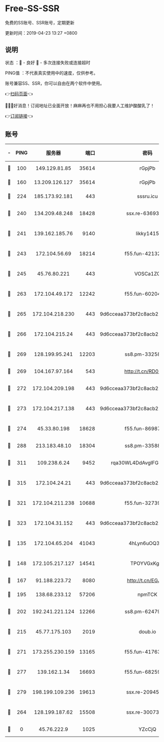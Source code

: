 # Free-SS-SSR

免费的SS账号、SSR账号，定期更新

更新时间：2019-04-23 13:27 +0800

## 说明

状态     ：🙂 - 良好 🙁 - 多次连接失败或连接超时

PING值   ：不代表真实使用中的速度，仅供参考。

账号兼容SS、SSR，你可以自由在两个软件中使用。

👉[扫码页面](https://liesauer.github.io/Free-SS-SSR/)👈

🎉🎉🎉好消息！订阅地址已全面开放！麻麻再也不用担心我要人工维护酸酸乳了！

👉[订阅链接](https://www.liesauer.net/yogurt/subscribe?ACCESS_TOKEN=DAYxR3mMaZAsaqUb)👈

## 账号

|-|PING|服务器|端口|密码|加密方式|区域|
|:----:|:----:|:-----:|-----:|:----:|:----:|:----:|
|🙂|100|149.129.81.85|35614|rGpjPb|rc4-md5|HK|
|🙂|160|13.209.126.127|35614|rGpjPb|rc4-md5|KR|
|🙂|224|185.173.92.181|443|sssru.icu|rc4-md5|RU|
|🙂|240|134.209.48.248|18428|ssx.re-63693340|aes-256-cfb|US|
|🙂|241|139.162.185.76|9140|likky1415|aes-256-cfb|DE|
|🙂|243|172.104.56.69|18214|f55.fun-42132790|aes-256-cfb|SG|
|🙂|245|45.76.80.221|443|VOSCa1ZG|aes-256-cfb|DE|
|🙂|263|172.104.49.172|12242|f55.fun-60204359|aes-256-cfb|SG|
|🙂|265|172.104.218.230|443|9d6cceaa373bf2c8acb22e60b6a58be6|aes-256-cfb|US|
|🙂|266|172.104.215.24|443|9d6cceaa373bf2c8acb22e60b6a58be6|aes-256-cfb|US|
|🙂|269|128.199.95.241|12203|ss8.pm-33258331|aes-256-cfb|SG|
|🙂|269|104.167.97.164|543|http://t.cn/RD0D7sx|rc4-md5|CA|
|🙂|272|172.104.209.198|443|9d6cceaa373bf2c8acb22e60b6a58be6|aes-256-cfb|US|
|🙂|273|172.104.217.138|443|9d6cceaa373bf2c8acb22e60b6a58be6|aes-256-cfb|US|
|🙂|274|45.33.80.198|18628|f55.fun-86987032|aes-256-cfb|US|
|🙂|288|213.183.48.10|18304|ss8.pm-33588468|rc4-md5|RU|
|🙂|311|109.238.6.24|9452|rqa30WL4DdAvgIFG6Fs3znzTa|aes-256-cfb|FR|
|🙂|315|172.104.24.21|443|9d6cceaa373bf2c8acb22e60b6a58be6|aes-256-cfb|US|
|🙂|321|172.104.211.238|10688|f55.fun-32739231|aes-256-cfb|US|
|🙂|323|172.104.31.152|443|9d6cceaa373bf2c8acb22e60b6a58be6|aes-256-cfb|US|
|🙂|135|172.104.65.204|41043|4hLyn6uOQ3hU|aes-256-cfb|JP|
|🙂|148|172.105.217.127|14541|TPOYVGxKglpi|aes-256-cfb|JP|
|🙂|167|91.188.223.72|8080|http://t.cn/EGJIyrl|rc4-md5|RU|
|🙂|195|138.68.233.12|57206|npmTCK|rc4-md5|US|
|🙂|202|192.241.221.124|12266|ss8.pm-62479228|aes-256-cfb|US|
|🙂|215|45.77.175.103|2019|doub.io|aes-128-ctr|SG|
|🙂|271|173.255.230.159|13165|f55.fun-41763187|aes-256-cfb|US|
|🙂|277|139.162.1.34|16693|f55.fun-68259533|aes-256-cfb|SG|
|🙂|279|198.199.109.236|19613|ssx.re-20945922|aes-256-cfb|US|
|🙁|264|128.199.187.62|15508|ssx.re-30073264|aes-256-cfb|SG|
|🙁|0|45.76.222.9|1025|YZcCjQ|rc4-md5|JP|
